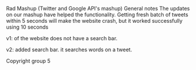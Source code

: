 Rad Mashup (Twitter and Google API's mashup)
General notes
The updates on our mashup have helped the functionality.
Getting fresh batch of tweets within 5 seconds will make the website crash, but it worked successfully using 10 seconds

v1: of the website does not have a search bar.

v2: added search bar. it searches words on a tweet.


Copyright group 5
